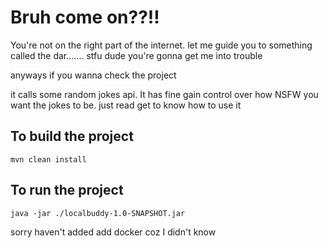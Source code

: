 # Bruh come on??!!

You're not on the right part of the internet. let me guide you to something called the dar....... stfu dude you're gonna get me into trouble 


anyways if you wanna check the project 

it calls some random jokes api. It has fine gain control over how NSFW you want the jokes to be. just read get to know how to use it

## To build the project
```
mvn clean install
```

## To run the project 
```
java -jar ./localbuddy-1.0-SNAPSHOT.jar
```

sorry haven't added add docker coz I didn't know
